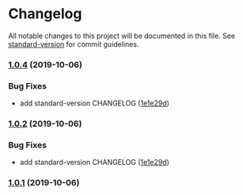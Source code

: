 # Changelog

All notable changes to this project will be documented in this file. See [standard-version](https://github.com/conventional-changelog/standard-version) for commit guidelines.

### [1.0.4](https://github.com/LonnyGomes/conventional-commits-poc/compare/v1.0.3...v1.0.4) (2019-10-06)


### Bug Fixes

* add standard-version CHANGELOG ([1e1e29d](https://github.com/LonnyGomes/conventional-commits-poc/commit/1e1e29d))

### [1.0.2](https://github.com/LonnyGomes/conventional-commits-poc/compare/v1.0.3...v1.0.2) (2019-10-06)


### Bug Fixes

* add standard-version CHANGELOG ([1e1e29d](https://github.com/LonnyGomes/conventional-commits-poc/commit/1e1e29d))

### [1.0.1](https://github.com/LonnyGomes/conventional-commits-poc/compare/v1.0.3...v1.0.1) (2019-10-06)
